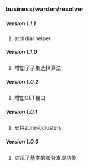 ### business/warden/resolver

##### Version 1.1.1
1. add dial helper

##### Version 1.1.0
1. 增加了子集选择算法

##### Version 1.0.2
1. 增加GET接口

##### Version 1.0.1
1. 支持zone和clusters


##### Version 1.0.0
1. 实现了基本的服务发现功能
